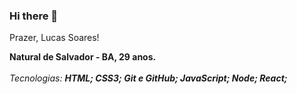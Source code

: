 ### Hi there 👋

Prazer, Lucas Soares!

<b>Natural de Salvador - BA, 29 anos.</b> 
<br>
<br>
<i>Tecnologias:  <b>HTML; CSS3; Git e GitHub; JavaScript; Node; React;</b></i> 
<br>
<br>



<!--
**DevLucasSoares28/DevLucasSoares28** is a ✨ _special_ ✨ repository because its `README.md` (this file) appears on your GitHub profile.

Here are some ideas to get you started:

- 🔭 I’m currently working on ...
- 🌱 I’m currently learning ...
- 👯 I’m looking to collaborate on ...
- 🤔 I’m looking for help with ...
- 💬 Ask me about ...
- 📫 How to reach me: ...
- 😄 Pronouns: ...
- ⚡ Fun fact: ...
-->
